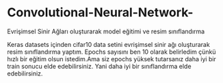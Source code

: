 # Convolutional-Neural-Network-
Evrişimsel Sinir Ağları oluşturarak model eğitimi ve resim sınıflandırma

Keras datasets içinden cifar10 data setini evrişimsel sinir ağı oluşturarak resim sınıflandırma yaptım.
Epochs sayısını ben 10 olarak belirledim çünkü hızlı bir eğitim olsun istedim.Ama siz epochs yüksek tutarsanız daha iyi bir train sonucu elde edebilirsiniz.
Yani daha iyi bir sınıflandırma elde edebilirsiniz.
